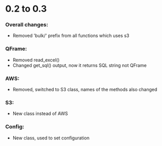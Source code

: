# 0.2 to 0.3

### Overall changes:
- Removed 'bulk/' prefix from all functions which uses s3 

### QFrame:
- Removed read_excel()
- Changed get_sql() output, now it returns SQL string not QFrame

### AWS:
- Removed, switched to S3 class, names of the methods also changed

### S3:
- New class instead of AWS

### Config:
- New class, used to set configuration


